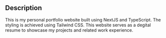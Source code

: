 ## Description

This is my personal portfolio website built using NextJS and TypeScript. The styling is achieved using Tailwind CSS. This website serves as a degital resume to showcase my projects and related work experience.
